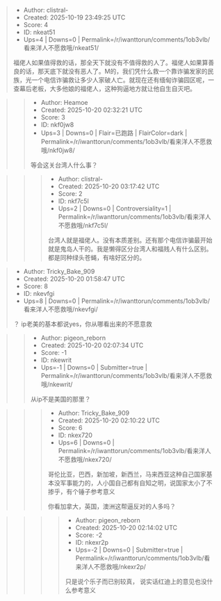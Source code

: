> - Author: clistral-
> - Created: 2025-10-19 23:49:25 UTC
> - Score: 4
> - ID: nkeat51
> - Ups=4 | Downs=0 | Permalink=/r/iwanttorun/comments/1ob3vlb/看来洋人不愿救哦/nkeat51/
>
> 福佬人如果值得救的话，那全天下就没有不值得救的人了。福佬人如果算善良的话，那天底下就没有恶人了。M的，我们凭什么救一个靠诈骗发家的民族，光一个电信诈骗救让多少人家破人亡。就现在还有缅甸诈骗园区呢，一查幕后老板，大多他娘的福佬人，这种狗逼地方就让他自生自灭吧。

>> - Author: Heamoe
>> - Created: 2025-10-20 02:32:21 UTC
>> - Score: 3
>> - ID: nkf0jw8
>> - Ups=3 | Downs=0 | Flair=已跑路 | FlairColor=dark | Permalink=/r/iwanttorun/comments/1ob3vlb/看来洋人不愿救哦/nkf0jw8/
>>
>> 等会这关台湾人什么事？

>>> - Author: clistral-
>>> - Created: 2025-10-20 03:17:42 UTC
>>> - Score: 2
>>> - ID: nkf7c5l
>>> - Ups=2 | Downs=0 | Controversiality=1 | Permalink=/r/iwanttorun/comments/1ob3vlb/看来洋人不愿救哦/nkf7c5l/
>>>
>>> 台湾人就是福佬人。没有本质差别。还有那个电信诈骗最开始就是鬼岛人干的。我是懒得区分台湾人和福贱人有什么区别。都是同种绿头苍蝇，有啥好区分的。

> - Author: Tricky_Bake_909
> - Created: 2025-10-20 01:58:47 UTC
> - Score: 8
> - ID: nkevfgi
> - Ups=8 | Downs=0 | Permalink=/r/iwanttorun/comments/1ob3vlb/看来洋人不愿救哦/nkevfgi/
>
> ？
> ip老美的基本都说yes，你从哪看出来的不愿意救

>> - Author: pigeon_reborn
>> - Created: 2025-10-20 02:07:34 UTC
>> - Score: -1
>> - ID: nkewrit
>> - Ups=-1 | Downs=0 | Submitter=true | Permalink=/r/iwanttorun/comments/1ob3vlb/看来洋人不愿救哦/nkewrit/
>>
>> 从ip不是美国的那里？

>>> - Author: Tricky_Bake_909
>>> - Created: 2025-10-20 02:10:22 UTC
>>> - Score: 6
>>> - ID: nkex720
>>> - Ups=6 | Downs=0 | Permalink=/r/iwanttorun/comments/1ob3vlb/看来洋人不愿救哦/nkex720/
>>>
>>> 哥伦比亚，巴西，新加坡，新西兰，马来西亚这种自己国家基本没军事能力的，人小国自己都有自知之明，说国家太小了不掺乎，有个锤子参考意义
>>> 
>>> 你看加拿大，英国，澳洲这帮逼反对的人多吗？

>>>> - Author: pigeon_reborn
>>>> - Created: 2025-10-20 02:14:02 UTC
>>>> - Score: -2
>>>> - ID: nkexr2p
>>>> - Ups=-2 | Downs=0 | Submitter=true | Permalink=/r/iwanttorun/comments/1ob3vlb/看来洋人不愿救哦/nkexr2p/
>>>>
>>>> 只是说个乐子而已别较真， 说实话红迪上的意见也没什么参考意义
